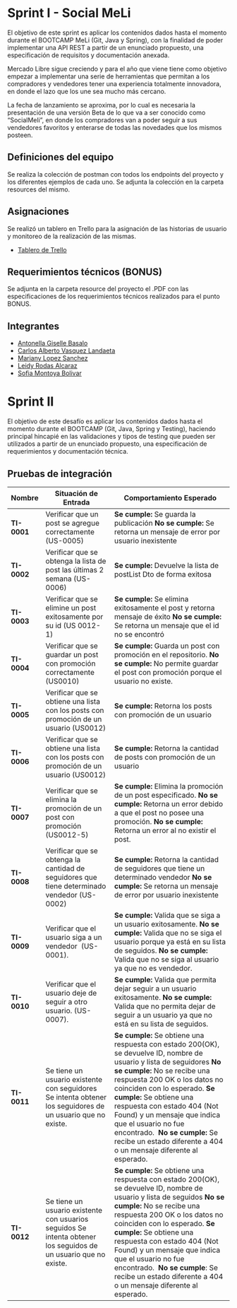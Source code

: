 
# Sprint I  - Social MeLi

El objetivo de este sprint es aplicar los contenidos dados hasta el momento durante el BOOTCAMP MeLi (Git, Java y Spring), con la finalidad de poder implementar una API REST a partir de un enunciado propuesto, una especificación de requisitos y documentación anexada.

Mercado Libre sigue creciendo y para el año que viene  tiene como objetivo empezar a implementar una serie de herramientas que permitan a los compradores y vendedores tener una experiencia totalmente innovadora, en donde el lazo que los une sea mucho más cercano. 

La fecha de lanzamiento se aproxima, por lo cual es necesaria la presentación de una versión Beta de lo que va a ser conocido como “SocialMeli”, en donde los compradores van a poder seguir a sus vendedores favoritos y enterarse de todas las novedades que los mismos posteen.

## Definiciones del equipo
Se realiza la colección de postman con todos los endpoints del proyecto y los diferentes ejemplos de cada uno. Se adjunta la colección en la carpeta resources del mismo.
## Asignaciones
Se realizó un tablero en Trello para la asignación de las historias de usuario y monitoreo de la realización de las mismas.

- [Tablero de Trello](https://trello.com/b/rzoUXFwG/grupo4)


## Requerimientos técnicos (BONUS)
Se adjunta en la carpeta resource del proyecto el .PDF con las especificaciones de los requerimientos técnicos realizados para el punto BONUS.


## Integrantes
- [Antonella Giselle Basalo](https://github.com/antobasalo)
- [Carlos Alberto Vasquez Landaeta](https://github.com/Carlos-Vasquez11)
- [Mariany Lopez Sanchez](https://github.com/MarianyLopez)
- [Leidy Rodas Alcaraz](https://github.com/leidy320)
- [Sofia Montoya Bolivar](https://github.com/Sofia-mont)

# Sprint II
El objetivo de este desafío es aplicar los contenidos dados hasta el momento durante el BOOTCAMP (Git, Java, Spring y Testing), haciendo principal hincapié en las validaciones y tipos de testing que pueden ser utilizados a partir de un enunciado propuesto, una especificación de requerimientos y documentación técnica.

## Pruebas de integración

| Nombre      | Situación de Entrada                                                                                                    | Comportamiento Esperado                                                                                                                                                                                                                                                                                                                                                                                                                                             |
| ----------- | ----------------------------------------------------------------------------------------------------------------------- | ------------------------------------------------------------------------------------------------------------------------------------------------------------------------------------------------------------------------------------------------------------------------------------------------------------------------------------------------------------------------------------------------------------------------------------------------------------------- |
| **TI-0001** | Verificar que un post se agregue correctamente (US-0005)                                                                | **Se cumple:** Se guarda la publicación      **No se cumple:** Se retorna un mensaje de error por usuario inexistente                                                                                                                                                                                                                                                                                                                                             |
| **TI-0002** | Verificar que se  obtenga la lista de post las últimas 2 semana (US-0006)                                               | **Se cumple:** Devuelve la lista de postList Dto de forma exitosa                                                                                                                                                                                                                                                                                                                                                                                                   |
| **TI-0003** | Verificar que se elimine un post exitosamente por su id (US 0012-1)                                                     | **Se cumple:** Se elimina exitosamente el post y retorna mensaje de éxito      **No se cumple:** Se retorna un mensaje que el id no se encontró                                                                                                                                                                                                                                                                                                                   |
| **TI-0004** | Verificar que se guardar un post con promoción correctamente (US0010)                                                   | **Se cumple:** Guarda un post con promoción en el repositorio.      **No se cumple:** No permite guardar el post con promoción porque el usuario no existe.                                                                                                                                                                                                                                                                                                       |
| **TI-0005** | Verificar que se obtiene una lista con los posts con promoción de un usuario (US0012)                                   | **Se cumple:** Retorna los posts con promoción de un usuario                                                                                                                                                                                                                                                                                                                                                                                                        |
| **TI-0006** | Verificar que se obtiene una lista con los posts con promoción de un usuario (US0012)                                   | **Se cumple:** Retorna la cantidad de posts con promoción de un usuario                                                                                                                                                                                                                                                                                                                                                                                             |
| **TI-0007** | Verificar que se elimina la promoción de un post con promoción (US0012-5)                                               | **Se cumple:** Elimina la promoción de un post especificado.      **No se cumple:** Retorna un error debido a que el post no posee una promoción.      **No se cumple:** Retorna un error al no existir el post.                                                                                                                                                                                                                                                |
| **TI-0008** | Verificar que se obtenga la cantidad de seguidores que tiene determinado vendedor (US-0002)                             | **Se cumple:** Retorna la cantidad de seguidores que tiene un determinado vendedor      **No se cumple:** Se retorna un mensaje de error por usuario inexistente                                                                                                                                                                                                                                                                                                  |
| **TI-0009** | Verificar que el usuario siga a un vendedor  (US-0001).                                                                 | **Se cumple:** Valida que se siga a un usuario exitosamente.      **No se cumple:** Valida que no se siga el usuario porque ya está en su lista de seguidos.      **No se cumple:** Valida que no se siga al usuario ya que no es vendedor.                                                                                                                                                                                                                     |
| **TI-0010** | Verificar que el usuario deje de seguir a otro usuario. (US-0007).                                                      | **Se cumple:** Valida que permita dejar seguir a un usuario exitosamente.      **No se cumple:** Valida que no permita dejar de seguir a un usuario ya que no está en su lista de seguidos.                                                                                                                                                                                                                                                                       |
| **TI-0011** | Se tiene un usuario existente con seguidores      Se intenta obtener los seguidores de un usuario que no existe.      | **Se cumple:** Se obtiene una respuesta con estado 200(OK), se devuelve ID, nombre de usuario y lista de seguidores      **No se cumple:** No se recibe una respuesta 200 OK o los datos no coinciden con lo esperado.        **Se cumple:**  Se obtiene una respuesta con estado 404 (Not Found) y un mensaje que indica que el usuario no fue encontrado.         **No se cumple:** Se recibe un estado diferente a 404 o un mensaje diferente al esperado. |
| **TI-0012** | Se tiene un usuario existente con usuarios seguidos      Se intenta obtener los seguidos de un usuario que no existe. | **Se cumple:**  Se obtiene una respuesta con estado 200(OK), se devuelve ID, nombre de usuario y lista de seguidos      **No se cumple:** No se recibe una respuesta 200 OK o los datos no coinciden con lo esperado.      **Se cumple:** Se obtiene una respuesta con estado 404 (Not Found) y un mensaje que indica que el usuario no fue encontrado.       **No se cumple**: Se recibe un estado diferente a 404 o un mensaje diferente al esperado.       |
